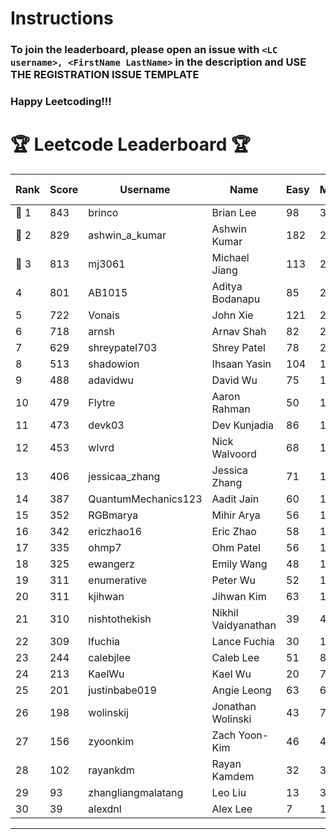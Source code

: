 # Instructions
### To join the leaderboard, please open an issue with `<LC username>, <FirstName LastName>` in the description and USE THE REGISTRATION ISSUE TEMPLATE
### Happy Leetcoding!!!


# 🏆 Leetcode Leaderboard 🏆

| Rank | Score | Username       | Name | Easy | Medium | Hard | Problems Solved |
|------|----------------|-----------------|-------------------|--------------|--------------|--------------|--------------|
| 🥇 1 | 843 | brinco | Brian Lee | 98 | 305 | 45 | 448 |
| 🥈 2 | 829 | ashwin_a_kumar | Ashwin Kumar | 182 | 289 | 23 | 494 |
| 🥉 3 | 813 | mj3061 | Michael Jiang | 113 | 281 | 46 | 440 |
| 4 | 801 | AB1015 | Aditya Bodanapu | 85 | 262 | 64 | 411 |
| 5 | 722 | Vonais | John Xie | 121 | 248 | 35 | 404 |
| 6 | 718 | arnsh | Arnav Shah | 82 | 234 | 56 | 372 |
| 7 | 629 | shreypatel703 | Shrey Patel | 78 | 232 | 29 | 339 |
| 8 | 513 | shadowion | Ihsaan Yasin | 104 | 173 | 21 | 298 |
| 9 | 488 | adavidwu | David Wu | 75 | 160 | 31 | 266 |
| 10 | 479 | Flytre | Aaron Rahman | 50 | 153 | 41 | 244 |
| 11 | 473 | devk03 | Dev Kunjadia | 86 | 177 | 11 | 274 |
| 12 | 453 | wlvrd | Nick Walvoord | 68 | 170 | 15 | 253 |
| 13 | 406 | jessicaa_zhang | Jessica Zhang | 71 | 142 | 17 | 230 |
| 14 | 387 | QuantumMechanics123 | Aadit Jain | 60 | 138 | 17 | 215 |
| 15 | 352 | RGBmarya | Mihir Arya | 56 | 115 | 22 | 193 |
| 16 | 342 | ericzhao16 | Eric Zhao | 58 | 127 | 10 | 195 |
| 17 | 335 | ohmp7 | Ohm Patel | 56 | 123 | 11 | 190 |
| 18 | 325 | ewangerz | Emily Wang | 48 | 110 | 19 | 177 |
| 19 | 311 | enumerative | Peter Wu | 52 | 110 | 13 | 175 |
| 20 | 311 | kjihwan | Jihwan Kim | 63 | 103 | 14 | 180 |
| 21 | 310 | nishtothekish | Nikhil Vaidyanathan | 39 | 41 | 63 | 143 |
| 22 | 309 | lfuchia | Lance Fuchia | 30 | 129 | 7 | 166 |
| 23 | 244 | calebjlee | Caleb Lee | 51 | 83 | 9 | 143 |
| 24 | 213 | KaelWu | Kael Wu | 20 | 77 | 13 | 110 |
| 25 | 201 | justinbabe019 | Angie Leong | 63 | 63 | 4 | 130 |
| 26 | 198 | wolinskij | Jonathan Wolinski | 43 | 73 | 3 | 119 |
| 27 | 156 | zyoonkim | Zach Yoon-Kim | 46 | 46 | 6 | 98 |
| 28 | 102 | rayankdm | Rayan Kamdem | 32 | 32 | 2 | 66 |
| 29 | 93 | zhangliangmalatang | Leo Liu | 13 | 37 | 2 | 52 |
| 30 | 39 | alexdnl | Alex Lee | 7 | 16 | 0 | 23 |
---